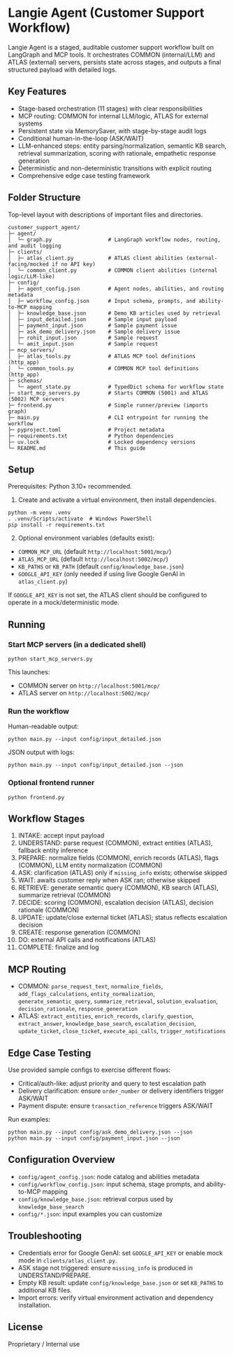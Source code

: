 # Langie Agent (Customer Support Workflow)

Langie Agent is a staged, auditable customer support workflow built on LangGraph and MCP tools. It orchestrates COMMON (internal/LLM) and ATLAS (external) servers, persists state across stages, and outputs a final structured payload with detailed logs.

## Key Features
- Stage-based orchestration (11 stages) with clear responsibilities
- MCP routing: COMMON for internal LLM/logic, ATLAS for external systems
- Persistent state via MemorySaver, with stage-by-stage audit logs
- Conditional human-in-the-loop (ASK/WAIT)
- LLM-enhanced steps: entity parsing/normalization, semantic KB search, retrieval summarization, scoring with rationale, empathetic response generation
- Deterministic and non-deterministic transitions with explicit routing
- Comprehensive edge case testing framework

## Folder Structure
Top-level layout with descriptions of important files and directories.

```
customer_support_agent/
├─ agent/
│  └─ graph.py                  # LangGraph workflow nodes, routing, and audit logging
├─ clients/
│  ├─ atlas_client.py           # ATLAS client abilities (external-facing/mocked if no API key)
│  └─ common_client.py          # COMMON client abilities (internal logic/LLM-like)
├─ config/
│  ├─ agent_config.json         # Agent nodes, abilities, and routing metadata
│  ├─ workflow_config.json      # Input schema, prompts, and ability-to-MCP mapping
│  ├─ knowledge_base.json       # Demo KB articles used by retrieval
│  ├─ input_detailed.json       # Sample input payload
│  ├─ payment_input.json        # Sample payment issue
│  ├─ ask_demo_delivery.json    # Sample delivery issue
│  ├─ rohit_input.json          # Sample request
│  └─ amit_input.json           # Sample request
├─ mcp_servers/
│  ├─ atlas_tools.py            # ATLAS MCP tool definitions (http_app)
│  └─ common_tools.py           # COMMON MCP tool definitions (http_app)
├─ schemas/
│  └─ agent_state.py            # TypedDict schema for workflow state
├─ start_mcp_servers.py         # Starts COMMON (5001) and ATLAS (5002) MCP servers
├─ frontend.py                  # Simple runner/preview (imports graph)
├─ main.py                      # CLI entrypoint for running the workflow
├─ pyproject.toml               # Project metadata
├─ requirements.txt             # Python dependencies
├─ uv.lock                      # Locked dependency versions
└─ README.md                    # This guide
```

## Setup
Prerequisites: Python 3.10+ recommended.

1) Create and activate a virtual environment, then install dependencies.
```
python -m venv .venv
. .venv/Scripts/activate  # Windows PowerShell
pip install -r requirements.txt
```

2) Optional environment variables (defaults exist):
- `COMMON_MCP_URL` (default `http://localhost:5001/mcp/`)
- `ATLAS_MCP_URL` (default `http://localhost:5002/mcp/`)
- `KB_PATHS` or `KB_PATH` (default `config/knowledge_base.json`)
- `GOOGLE_API_KEY` (only needed if using live Google GenAI in `atlas_client.py`)

If `GOOGLE_API_KEY` is not set, the ATLAS client should be configured to operate in a mock/deterministic mode.

## Running
### Start MCP servers (in a dedicated shell)
```
python start_mcp_servers.py
```
This launches:
- COMMON server on `http://localhost:5001/mcp/`
- ATLAS server on `http://localhost:5002/mcp/`

### Run the workflow
Human-readable output:
```
python main.py --input config/input_detailed.json
```
JSON output with logs:
```
python main.py --input config/input_detailed.json --json
```

### Optional frontend runner
```
python frontend.py
```

## Workflow Stages
1) INTAKE: accept input payload
2) UNDERSTAND: parse request (COMMON), extract entities (ATLAS), fallback entity inference
3) PREPARE: normalize fields (COMMON), enrich records (ATLAS), flags (COMMON), LLM entity normalization (COMMON)
4) ASK: clarification (ATLAS) only if `missing_info` exists; otherwise skipped
5) WAIT: awaits customer reply when ASK ran; otherwise skipped
6) RETRIEVE: generate semantic query (COMMON), KB search (ATLAS), summarize retrieval (COMMON)
7) DECIDE: scoring (COMMON), escalation decision (ATLAS), decision rationale (COMMON)
8) UPDATE: update/close external ticket (ATLAS); status reflects escalation decision
9) CREATE: response generation (COMMON)
10) DO: external API calls and notifications (ATLAS)
11) COMPLETE: finalize and log

## MCP Routing
- COMMON: `parse_request_text`, `normalize_fields`, `add_flags_calculations`, `entity_normalization`, `generate_semantic_query`, `summarize_retrieval`, `solution_evaluation`, `decision_rationale`, `response_generation`
- ATLAS: `extract_entities`, `enrich_records`, `clarify_question`, `extract_answer`, `knowledge_base_search`, `escalation_decision`, `update_ticket`, `close_ticket`, `execute_api_calls`, `trigger_notifications`

## Edge Case Testing
Use provided sample configs to exercise different flows:
- Critical/auth-like: adjust priority and query to test escalation path
- Delivery clarification: ensure `order_number` or delivery identifiers trigger ASK/WAIT
- Payment dispute: ensure `transaction_reference` triggers ASK/WAIT

Run examples:
```
python main.py --input config/ask_demo_delivery.json --json
python main.py --input config/payment_input.json --json
```

## Configuration Overview
- `config/agent_config.json`: node catalog and abilities metadata
- `config/workflow_config.json`: input schema, stage prompts, and ability-to-MCP mapping
- `config/knowledge_base.json`: retrieval corpus used by `knowledge_base_search`
- `config/*.json`: input examples you can customize

## Troubleshooting
- Credentials error for Google GenAI: set `GOOGLE_API_KEY` or enable mock mode in `clients/atlas_client.py`.
- ASK stage not triggered: ensure `missing_info` is produced in UNDERSTAND/PREPARE.
- Empty KB result: update `config/knowledge_base.json` or set `KB_PATHS` to additional KB files.
- Import errors: verify virtual environment activation and dependency installation.

## License
Proprietary / Internal use

